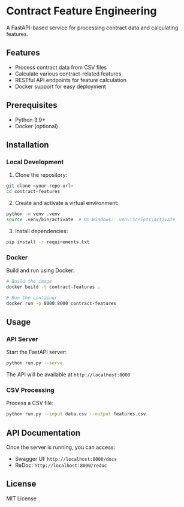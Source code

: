 # Contract Feature Engineering

A FastAPI-based service for processing contract data and calculating features.

## Features

- Process contract data from CSV files
- Calculate various contract-related features
- RESTful API endpoints for feature calculation
- Docker support for easy deployment

## Prerequisites

- Python 3.9+
- Docker (optional)

## Installation

### Local Development

1. Clone the repository:
```bash
git clone <your-repo-url>
cd contract-features
```

2. Create and activate a virtual environment:
```bash
python -m venv .venv
source .venv/bin/activate  # On Windows: .venv\Scripts\activate
```

3. Install dependencies:
```bash
pip install -r requirements.txt
```

### Docker

Build and run using Docker:

```bash
# Build the image
docker build -t contract-features .

# Run the container
docker run -p 8000:8000 contract-features
```

## Usage

### API Server

Start the FastAPI server:

```bash
python run.py --serve
```

The API will be available at `http://localhost:8000`

### CSV Processing

Process a CSV file:

```bash
python run.py --input data.csv --output features.csv
```

## API Documentation

Once the server is running, you can access:
- Swagger UI: `http://localhost:8000/docs`
- ReDoc: `http://localhost:8000/redoc`

## License

MIT License 